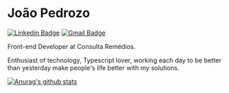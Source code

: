 # João Pedrozo

[![Linkedin Badge](https://img.shields.io/badge/-João%20Pedrozo-e864b1?style=flat-square&logo=Linkedin&logoColor=white&link=https://www.linkedin.com/in/joão-pedrozo/)](https://www.linkedin.com/in/joão-pedrozo/)  [![Gmail Badge](https://img.shields.io/badge/-jp.professional@outlook.com-e864b1?style=flat-square&logo=Gmail&logoColor=white&link=mailto:jp.professional@outlook.com)](mailto:jp.professional@outlook.com)

Front-end Developer at Consulta Remédios.

Enthusiast of technology, Typescript lover, working each day to be better than yesterday make people's life better with my solutions.

[![Anurag's github stats](https://github-readme-stats.vercel.app/api?username=joao-pedrozo&count_private=true&show_icons=true&theme=dracula&include_all_commits=true)](https://github.com/anuraghazra/github-readme-stats)


